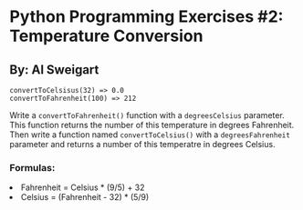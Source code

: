 # Python Programming Exercises #2: Temperature Conversion
## By: Al Sweigart
```
convertToCelsisus(32) => 0.0
convertToFahrenheit(100) => 212
```
Write a `convertToFahrenheit()` function with a `degreesCelsius` parameter. This function returns the number of this temperature in degrees Fahrenheit. Then write a function named `convertToCelsius()` with a `degreesFahrenheit` parameter and returns a number of this temperatre in degrees Celsius.

### Formulas:
<li>Fahrenheit = Celsius * (9/5) + 32</li>
<li>Celsius = (Fahrenheit - 32) * (5/9)</li>
